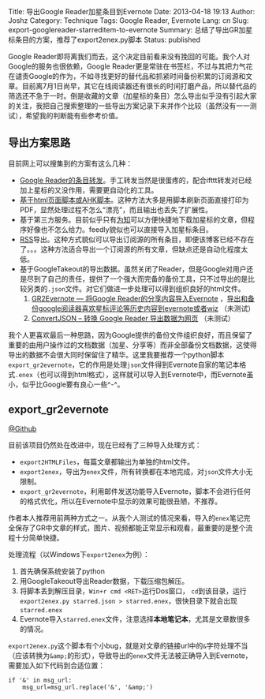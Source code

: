 Title: 导出Google Reader加星条目到Evernote
Date: 2013-04-18 19:13
Author: Joshz
Category: Technique
Tags: Google Reader, Evernote
Lang: cn
Slug: export-googlereader-starreditem-to-evernote
Summary: 总结了导出GR加星标条目的方案，推荐了export2enex.py脚本
Status: published

Google Reader即将离我们而去，这个决定目前看来没有挽回的可能。我个人对Google的服务也很依赖，Google Reader更是常驻在书签栏，不过与其把力气花在谴责Google的作为，不如寻找更好的替代品和抓紧时间备份积累的订阅源和文章。目前离7月1日尚早，其它在线阅读器还有很长的时间打磨产品，所以替代品的筛选还不急于一时。倒是收藏的文章（加星标的条目）怎么导出似乎没有引起大家的关注，我把自己搜索整理的一些导出方案记录下来并作个比较（虽然没有一一测试），希望我的判断能有些参考价值。

## 导出方案思路 ##

目前网上可以搜集到的方案有这么几种：

* [Google Reader的条目转发](http://blog.vsharing.com/ligongzi/A1472320.html)。手工转发当然是很蛋疼的，配合ifttt转发对已经加上星标的又没作用，需要更自动化的工具。
* [基于html页面脚本或AHK脚本](http://m.blog.csdn.net/blog/chief1985/6689805)。这种方法大多是用脚本刷新页面直接打印为PDF，显然处理过程不怎么“漂亮”，而且输出也丢失了扩展性。
* 基于第三方服务。目前似乎只有[为知](http://blog.wiz.cn/google-reader.html)可以方便快捷地下载加星标的文章，但程序好像也不怎么给力。feedly貌似也可以直接导入加星标条目。
* [RSS](http://www.36kr.com/p/201886.html )导出。这种方式貌似可以导出订阅源的所有条目，即便该博客已经不存在了。。。这种方法适合导出一个订阅源的所有文章，但缺点还是自动化程度太低。
* 基于GoogleTakeout的导出数据。虽然关闭了Reader，但是Google对用户还是尽到了自己的责任，提供了一个强大而完备的备份工具，只不过导出的是比较另类的`.json`文件。对它们做进一步处理可以得到组织良好的html文件。
	 1. [GR2Evernote — 将Google Reader的分享内容导入Evernote](http://mescoda.com/2011/12/gr2evernote/ ) ，[导出和备份google阅读器喜欢星标评论等历史内容到evernote或者wiz](http://blog.sina.com.cn/s/blog_4afc0d8201017ah3.html ) （未测试）
	 2. [ConvertJSON – 转换 Google Reader 导出数据为网页](http://www.appinn.com/convertjson/ ) （未测试）

我个人更喜欢最后一种思路，因为Google提供的备份文件组织良好，而且保留了重要的由用户操作过的文档数据（加星、分享等）而非全部备份文档数据，这使得导出的数据不会很大同时保留住了精华。这里我要推荐一个python脚本`export_gr2evernote`，它的作用是处理`json`文件得到Evernote自家的笔记本格式`.enex`（也可以得到html格式），这样就可以导入到Evernote中，而Evernote虽小，似乎比Google要有良心一些^-^。

## export_gr2evernote ##

[@Github](https://github.com/kerchen/export_gr2evernote )

目前该项目仍然处在改进中，现在已经有了三种导入处理方式：

* `export2HTMLFiles`，每篇文章都输出为单独的html文件。
* `export2enex`，导出为`enex`文件，所有转换都在本地完成，对`json`文件大小无限制。
* `export_gr2evernote`，利用邮件发送功能导入Evernote，脚本不会进行任何的格式优化，所以在Evernote中显示的效果可能很丑陋，不推荐。

作者本人推荐用前两种方式之一。从我个人测试的情况来看，导入的`enex`笔记完全保存了GR中文章的样式，图片、视频都能正常显示和观看，最重要的是整个流程十分简单快捷。

处理流程（以Windows下`export2enex`为例）：

1. 首先确保系统安装了python
2. 用GoogleTakeout导出Reader数据，下载压缩包解压。
3. 将脚本丢到解压目录，`Win+r cmd <RET>`运行Dos窗口， `cd`到该目录，运行`export2enex.py starred.json > starred.enex`，很快目录下就会出现`starred.enex`
4. Evernote导入`starred.enex`文件，注意选择**本地笔记本**，尤其是文章数很多的情况。

`export2enex.py`这个脚本有个小bug，就是对文章的链接url中的`&`字符处理不当（应该转换为`&amp;`的形式），导致导出的`enex`文件无法被正确导入到Evernote，需要加入如下代码到合适位置：

~~~~.python
if '&' in msg_url:
    msg_url=msg_url.replace('&', '&amp;')
~~~~






